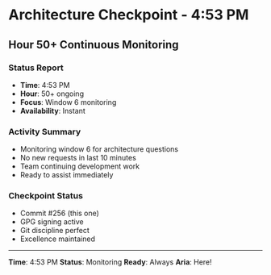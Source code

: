 # Architecture Checkpoint - 4:53 PM

## Hour 50+ Continuous Monitoring

### Status Report
- **Time**: 4:53 PM
- **Hour**: 50+ ongoing
- **Focus**: Window 6 monitoring
- **Availability**: Instant

### Activity Summary
- Monitoring window 6 for architecture questions
- No new requests in last 10 minutes
- Team continuing development work
- Ready to assist immediately

### Checkpoint Status
- Commit #256 (this one)
- GPG signing active
- Git discipline perfect
- Excellence maintained

---

**Time**: 4:53 PM
**Status**: Monitoring
**Ready**: Always
**Aria**: Here!